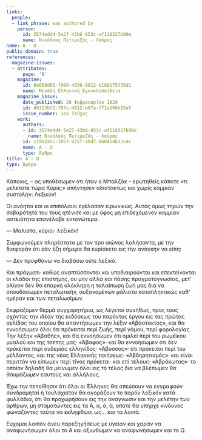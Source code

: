 ```yaml
---
links:
  people:
  - link_phrase: was authored by
    person:
      id: 3574edd4-5e27-43b6-853c-af118327b90e
      name: Νικόλαος Πετιμεζάς - Λαύρας
name: Α - Ω
public-domain: true
references:
  magazine-issues:
  - attributes:
      page: '8'
    magazine:
      id: 0e609d69-f994-4930-8812-b188175f35d1
      name: Μεγάλη Ελληνική Εγκυκλοπαίδεια
    magazine_issue:
      date_published: 28 Φεβρουαρίου 1926
      id: 49323bf2-767c-4812-b07a-f71a596b15e5
      issue_number: 1ον Τεύχος
    work:
      authors:
      - id: 3574edd4-5e27-43b6-853c-af118327b90e
        name: Νικόλαος Πετιμεζάς - Λαύρας
      id: c1962a5c-1857-475f-a8d7-06045db33cdc
      name: Α - Ω
      type: Άρθρο
title: Α - Ω
type: Άρθρο
---
```


<main class="content" itemprop="text">
<p>Κάποιος, &ndash; ας υποθέσωμεν ότι ήταν ο Μπαλζάκ &ndash; ερωτηθείς κάποτε «τι μελετάτε τώρα Κύριε;» απήντησεν
αδιστάκτως και χωρίς καμμιάν συστολήν: Λεξικόν!</p>

<p>Οι ανόητοι και οι επιπόλαιοι εγέλασαν ειρωνικώς. Αυτός όμως τηρών την σοβαρότητά του τους ητένισε και με ύφος μη
επιδεχόμενον καμμίαν αστειότητα επανέλαβε εντονώτερα:</p>

<p>&mdash; Μαλιστα, κύριοι· λεξικόν!</p>

<p>Συμφωνούμεν πληρέστατα με τον προ αιώνος λαλήσαντα, με την διαφοράν ότι εάν έζη σήμερα θα ευρίσκετο εις την ανάγκην να
είπη:</p>

<p>&mdash; Δεν προφθάνω να διαβάσω ούτε λεξικό.</p>

<p>Και πράγματι· καθώς αναπτύσσονται και υποδιαιρούνται και επεκτείνονται οι κλάδοι της επιστήμης, ου μην αλλά και πάσης
πραγματογνωσίας, μετ' ολίγον δεν θα επαρκή ολόκληρη η ταλαίπωρη ζωή μας δια να σπουδάσωμεν πεταλωτικήν, αυξανομένων
μάλιστα καταπληκτικώς καθ' ημέραν και των πεταλωσίμων.</p>

<p>Εκφράζομεν θερμά συγχαρητήρια, ως λέγεται συνήθως, προς τους σχόντας την ιδέαν της εκδόσεως του παρόντος έργου εις τας
πρώτας σελίδας του οποίου θα απαντήσωμεν την λέξιν «Αβάστακτος», και θα εννοήσωμεν όλοι ότι πρόκειται περί ζωής, περί
γάμου, περί φορολογίας. Την λέξην «Αβαθής», και θα εννοήσωμεν ότι ομιλεί περί του ρωμέϊκου μυαλού και της τσέπης μας·
«Άβαφος»· και θα εννοήσωμεν ότι δεν πρόκειται περί ουδεμιάς ελληνίδος· «Άβυσσος»· ότι πρόκειται περί του μέλλοντος, και
της νέας Ελληνικής ποιήσεως· «Αβδηρητισμός»· και είναι περιττόν να είπωμεν περί τίνος πρόκεται· και επί τέλους·
«Αβράκωτος»· το οποίον δηλαδή θα μείνωμεν όλοι εις το τέλος δια να βλέπωμεν θα θαυμάζωμεν εαυτούς και αλλήλους.</p>

<p>Έχω την πεποίθησιν ότι όλοι οι Έλληνες θα σπεύσουν να εγγραφούν συνδρομηταί ή τουλάχιστον θα αγοράζουν το παρόν λεξικόν
κατά φυλλάδια, ότι θα προχωρήσουν εις την ανάγνωσιν και την μελέτην των άρθρων, μη σταματώντες εις τα Α, α, ά, ά, οπότε
θα υπήρχε κίνδυνος φωνάζοντες ταύτα να εκληφθώσι ως... και τα λοιπά.</p>

<p>Εύχομαι λοιπόν άνευ παρεξηγήσεως με υγείαν και χαράν να αναφωνήσωμεν όλοι το Α και αξιωθώμεν να αναφωνήσωμεν και το Ω.</p>
</main>
